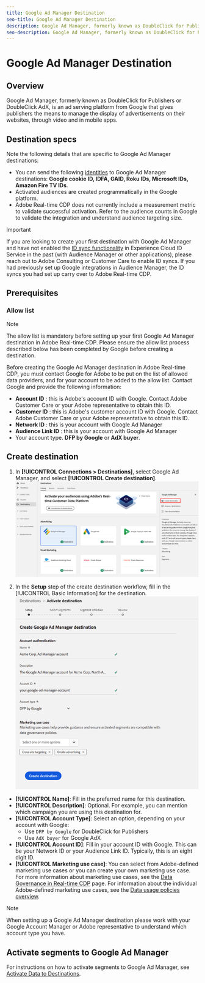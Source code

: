 ```yaml
---
title: Google Ad Manager Destination
seo-title: Google Ad Manager Destination
description: Google Ad Manager, formerly known as DoubleClick for Publishers or DoubleClick AdX, is an ad serving platform from Google that gives publishers the means to manage the display of advertisements on their websites, through video and in mobile apps. 
seo-description: Google Ad Manager, formerly known as DoubleClick for Publishers or DoubleClick AdX, is an ad serving platform from Google that gives publishers the means to manage the display of advertisements on their websites, through video and in mobile apps. 
---
```


# Google Ad Manager Destination

## Overview

Google Ad Manager, formerly known as DoubleClick for Publishers or DoubleClick AdX, is an ad serving platform from Google that gives publishers the means to manage the display of advertisements on their websites, through video and in mobile apps.

## Destination specs

Note the following details that are specific to Google Ad Manager destinations:

* You can send the following [identities](../../identity-service/namespaces.md) to Google Ad Manager destinations: **Google cookie ID, IDFA, GAID, Roku IDs, Microsoft IDs, Amazon Fire TV IDs**.
* Activated audiences are created programmatically in the Google platform.
* Adobe Real-time CDP does not currently include a measurement metric to validate successful activation. Refer to the audience counts in Google to validate the integration and understand audience targeting size.

>[!IMPORTANT]
>
>If you are looking to create your first destination with Google Ad Manager and have not enabled the [ID sync functionality](https://docs.adobe.com/content/help/en/id-service/using/id-service-api/methods/idsync.html) in Experience Cloud ID Service in the past (with Audience Manager or other applications), please reach out to Adobe Consulting or Customer Care to enable ID syncs. If you had previously set up Google integrations in Audience Manager, the ID syncs you had set up carry over to Adobe Real-time CDP.

## Prerequisites

### Allow list

>[!NOTE]
>
>The allow list is mandatory before setting up your first Google Ad Manager destination in Adobe Real-time CDP. Please ensure the allow list process described below has been completed by Google before creating a destination.

Before creating the Google Ad Manager destination in Adobe Real-time CDP, you must contact Google for Adobe to be put on the list of allowed data providers, and for your account to be added to the allow list. Contact Google and provide the following information:

* **Account ID** : this is Adobe's account ID with Google. Contact Adobe Customer Care or your Adobe representative to obtain this ID.
* **Customer ID** : this is Adobe's customer account ID with Google. Contact Adobe Customer Care or your Adobe representative to obtain this ID.
* **Network ID** : this is your account with Google Ad Manager
* **Audience Link ID** : this is your account with Google Ad Manager
* Your account type. **DFP by Google** or **AdX buyer**.

## Create destination

1. In **[!UICONTROL Connections > Destinations]**, select Google Ad Manager, and select **[!UICONTROL Create destination]**.
    ![Connect Google Ad Manager destination](/help/rtcdp/destinations/assets/google-1-destination.png)

2. In the **Setup** step of the create destination workflow, fill in the [!UICONTROL Basic Information] for the destination. <br>
    ![Basic information Google Ad Manager](/help/rtcdp/destinations/assets/ad-manager-setup-step.png)
*  **[!UICONTROL Name]**: Fill in the preferred name for this destination.
*  **[!UICONTROL Description]**: Optional. For example, you can mention which campaign you are using this destination for.
*  **[!UICONTROL Account Type]**: Select an option, depending on your account with Google:
   * Use `DFP by Google` for DoubleClick for Publishers
   * Use `AdX buyer` for Google AdX
*  **[!UICONTROL Account ID]**: Fill in your account ID with Google. This can be your Network ID or your Audience Link ID. Typically, this is an eight digit ID.
*  **[!UICONTROL Marketing use case]**: You can select from Adobe-defined marketing use cases or you can create your own marketing use case. For more information about marketing use cases, see the [Data Governance in Real-time CDP](/help/rtcdp/privacy/data-governance-overview.md) page. For information about the individual Adobe-defined marketing use cases, see the [Data usage policies overview](/help/data-governance/policies/overview.md#core-actions).  

> [!NOTE]
>
> When setting up a Google Ad Manager destination please work with your Google Account Manager or Adobe representative to understand which account type you have.

## Activate segments to Google Ad Manager

For instructions on how to activate segments to Google Ad Manager, see [Activate Data to Destinations](/help/rtcdp/destinations/activate-destinations.md).